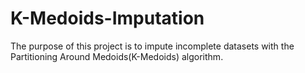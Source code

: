 # K-Medoids-Imputation
The purpose of this project is to impute incomplete datasets with the Partitioning Around Medoids(K-Medoids) algorithm.
